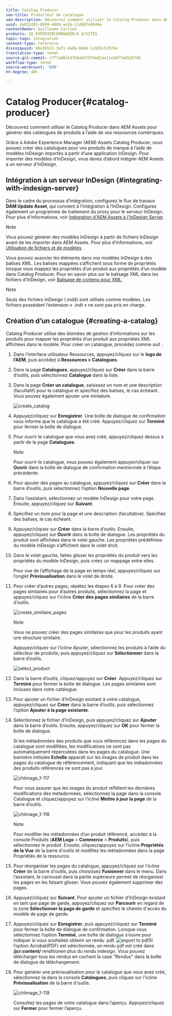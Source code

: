 ```yaml
---
title: Catalog Producer
seo-title: Producteur de catalogue
seo-description: Découvrez comment utiliser le Catalog Producer dans AEM Assets pour générer des catalogues de produits à l’aide de vos ressources numériques.
uuid: da822d83-8b99-4089-ae1b-11d897d4044e
contentOwner: Guillaume Carlino
products: SG_EXPERIENCEMANAGER/6.4/SITES
topic-tags: integration
content-type: reference
discoiquuid: 90e36522-3af1-4a8a-b044-1c828c52974e
translation-type: tm+mt
source-git-commit: c777ad6314fb0a83f574e82aa11cb677eb52b7d6
workflow-type: tm+mt
source-wordcount: '899'
ht-degree: 40%

---
```



# Catalog Producer{#catalog-producer}

Découvrez comment utiliser le Catalog Producer dans AEM Assets pour générer des catalogues de produits à l’aide de vos ressources numériques.

Grâce à Adobe Experience Manager (AEM) Assets Catalog Producer, vous pouvez créer des catalogues pour vos produits de marque à l’aide de modèles InDesign importés à partir d’une application InDesign. Pour importer des modèles d’InDesign, vous devez d’abord intégrer AEM Assets à un serveur d’InDesign.

## Intégration à un serveur InDesign {#integrating-with-indesign-server}

Dans le cadre du processus d’intégration, configurez le flux de travaux **DAM Update Asset**, qui convient à l’intégration à l’InDesign. Configurez également un programme de traitement du proxy pour le serveur InDesign. Pour plus d&#39;informations, voir [Intégration d&#39;AEM Assets à l&#39;InDesign Server](/help/assets/indesign.md).

>[!NOTE]
>
>Vous pouvez générer des modèles InDesign à partir de fichiers InDesign avant de les importer dans AEM Assets. Pour plus d’informations, voir [Utilisation de fichiers et de modèles](https://helpx.adobe.com/fr/indesign/using/files-templates.html).
>
>Vous pouvez associer les éléments dans vos modèles InDesign à des balises XML. Les balises mappées s’affichent sous forme de propriétés lorsque vous mappez les propriétés d’un produit aux propriétés d’un modèle dans Catalog Producer. Pour en savoir plus sur le balisage XML dans les fichiers d’InDesign, voir [Balisage de contenu pour XML](https://helpx.adobe.com/fr/indesign/using/tagging-content-xml.html).

>[!NOTE]
>
>Seuls des fichiers InDesign (.indd) sont utilisés comme modèles. Les fichiers possédant l’extension « .indt » ne sont pas pris en charge.

## Création d’un catalogue  {#creating-a-catalog}

Catalog Producer utilise des données de gestion d’informations sur les produits pour mapper les propriétés d’un produit aux propriétés XML affichées dans le modèle. Pour créer un catalogue, procédez comme suit :

1. Dans l’interface utilisateur Ressources, appuyez/cliquez sur le **logo de l’AEM**, puis accédez à **Ressources > Catalogues**.
1. Dans la page **Catalogues**, appuyez/cliquez sur **Créer** dans la barre d’outils, puis sélectionnez **Catalogue** dans la liste.
1. Dans la page **Créer un catalogue**, saisissez un nom et une description (facultatif) pour le catalogue et spécifiez des balises, le cas échéant. Vous pouvez également ajouter une miniature.

   ![create_catalog](assets/create_catalog.png)

1. Appuyez/cliquez sur **Enregistrer**. Une boîte de dialogue de confirmation vous informe que le catalogue a été créé. Appuyez/cliquez sur **Terminé** pour fermer la boîte de dialogue.
1. Pour ouvrir le catalogue que vous avez créé, appuyez/cliquez dessus à partir de la page **Catalogues**.

   >[!NOTE]
   >
   >Pour ouvrir le catalogue, vous pouvez également appuyer/cliquer sur **Ouvrir** dans la boîte de dialogue de confirmation mentionnée à l’étape précédente.

1. Pour ajouter des pages au catalogue, appuyez/cliquez sur **Créer** dans la barre d’outils, puis sélectionnez l’option **Nouvelle page**.
1. Dans l’assistant, sélectionnez un modèle InDesign pour votre page. Ensuite, appuyez/cliquez sur **Suivant**.
1. Spécifiez un nom pour la page et une description (facultative). Spécifiez des balises, le cas échéant.
1. Appuyez/cliquez sur **Créer** dans la barre d’outils. Ensuite, appuyez/cliquez sur **Ouvrir** dans la boîte de dialogue. Les propriétés du produit sont affichées dans le volet gauche. Les propriétés prédéfinies du modèle InDesign s’affichent dans le volet droit.
1. Dans le volet gauche, faites glisser les propriétés du produit vers les propriétés du modèle InDesign, puis créez un mappage entre elles.

   Pour vue de l’affichage de la page en temps réel, appuyez/cliquez sur l’onglet **Prévisualisation** dans le volet de droite.

1. Pour créer d’autres pages, répétez les étapes 6 à 9. Pour créer des pages similaires pour d’autres produits, sélectionnez la page et appuyez/cliquez sur l’icône **Créer des pages similaires** de la barre d’outils.

   ![create_similaire_pages](assets/create_similar_pages.png)

   >[!NOTE]
   >
   >Vous ne pouvez créer des pages similaires que pour les produits ayant une structure similaire.

   Appuyez/cliquez sur l’icône Ajouter, sélectionnez les produits à l’aide du sélecteur de produits, puis appuyez/cliquez sur **Sélectionner** dans la barre d’outils.

   ![select_product](assets/select_product.png)

1. Dans la barre d’outils, cliquez/appuyez sur **Créer**. Appuyez/cliquez sur **Terminé** pour fermer la boîte de dialogue. Les pages similaires sont incluses dans votre catalogue.
1. Pour ajouter un fichier d’InDesign existant à votre catalogue, appuyez/cliquez sur **Créer** dans la barre d’outils, puis sélectionnez l’option **Ajouter à la page existante**.
1. Sélectionnez le fichier d’InDesign, puis appuyez/cliquez sur **Ajouter** dans la barre d’outils. Ensuite, appuyez/cliquez sur **OK** pour fermer la boîte de dialogue.

   Si les métadonnées des produits que vous référencez dans les pages du catalogue sont modifiées, les modifications ne sont pas automatiquement répercutées dans les pages du catalogue. Une bannière intitulée **Echelle** apparaît sur les images de produit dans les pages du catalogue de référencement, indiquant que les métadonnées des produits référencés ne sont pas à jour.

   ![chlimage_1-117](assets/chlimage_1-117.png)

   Pour vous assurer que les images du produit reflètent les dernières modifications des métadonnées, sélectionnez la page dans la console Catalogue et cliquez/appuyez sur l’icône **Mettre à jour la page** de la barre d’outils.

   ![chlimage_1-118](assets/chlimage_1-118.png)

   >[!NOTE]
   >
   >Pour modifier les métadonnées d’un produit référencé, accédez à la console Produits (**AEM Logo** > **Commerce** > **Produits**), puis sélectionnez le produit. Ensuite, cliquez/appuyez sur l&#39;icône **Propriétés de la Vue** de la barre d&#39;outils et modifiez les métadonnées dans la page Propriétés de la ressource.

1. Pour réorganiser les pages du catalogue, appuyez/cliquez sur l&#39;icône **Créer** de la barre d&#39;outils, puis choisissez **Fusionner** dans le menu. Dans l’assistant, le carrousel dans la partie supérieure permet de réorganiser les pages en les faisant glisser. Vous pouvez également supprimer des pages.

1. Appuyez/cliquez sur **Suivant**. Pour ajouter un fichier d&#39;InDesign existant en tant que page de garde, appuyez/cliquez sur **Parcourir** en regard de la zone **Sélectionner la page de garde** et spécifiez le chemin d&#39;accès du modèle de page de garde.
1. Appuyez/cliquez sur **Enregistrer**, puis appuyez/cliquez sur **Terminé** pour fermer la boîte de dialogue de confirmation.
Lorsque vous sélectionnez l’option **Terminé**, une boîte de dialogue s’ouvre pour indiquer si vous souhaitez obtenir un rendu .pdf.
   ![export to ](assets/CatalogPDF.png)
pdfSi l’option Acrobat(PDF) est sélectionnée, un rendu pdf est créé dans   **/jcr:content/** renditionen plus du rendu indesign. Vous pouvez télécharger tous les rendus en cochant la case &quot;Rendus&quot; dans la boîte de dialogue de téléchargement.

1. Pour générer une prévisualisation pour le catalogue que vous avez créé, sélectionnez-la dans la console **Catalogues**, puis cliquez sur l&#39;icône **Prévisualisation** de la barre d&#39;outils.

   ![chlimage_1-119](assets/chlimage_1-119.png)

   Consultez les pages de votre catalogue dans l’aperçu. Appuyez/cliquez sur **Fermer** pour fermer l’aperçu.

